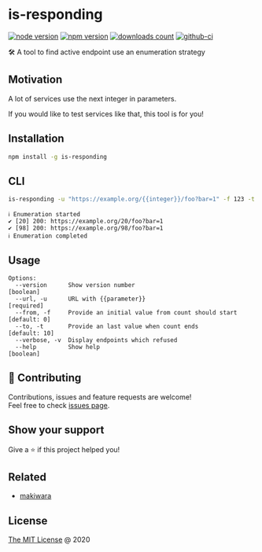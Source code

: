 # is-responding

[![node version](https://img.shields.io/node/v/is-responding.svg)](https://www.npmjs.com/package/is-responding)
[![npm version](https://badge.fury.io/js/is-responding.svg)](https://badge.fury.io/js/is-responding)
[![downloads count](https://img.shields.io/npm/dt/is-responding.svg)](https://www.npmjs.com/package/is-responding)
[![github-ci](https://github.com/piecioshka/is-responding/workflows/Testing/badge.svg?branch=master)](https://github.com/piecioshka/is-responding/actions/)

🛠 A tool to find active endpoint use an enumeration strategy

## Motivation

A lot of services use the next integer in parameters.

If you would like to test services like that, this tool is for you!

## Installation

```bash
npm install -g is-responding
```

## CLI

```bash
is-responding -u "https://example.org/{{integer}}/foo?bar=1" -f 123 -t 234 -v
```

```text
ℹ Enumeration started
✔ [20] 200: https://example.org/20/foo?bar=1
✔ [98] 200: https://example.org/98/foo?bar=1
ℹ Enumeration completed
```

## Usage

```text
Options:
  --version      Show version number                                   [boolean]
  --url, -u      URL with {{parameter}}                               [required]
  --from, -f     Provide an initial value from count should start   [default: 0]
  --to, -t       Provide an last value when count ends             [default: 10]
  --verbose, -v  Display endpoints which refused
  --help         Show help                                             [boolean]
```

## 🤝 Contributing

Contributions, issues and feature requests are welcome!<br />
Feel free to check [issues page](https://github.com/piecioshka/is-responding/issues/).

## Show your support

Give a ⭐️ if this project helped you!

## Related

- [makiwara](https://github.com/piecioshka/makiwara)

## License

[The MIT License](http://piecioshka.mit-license.org) @ 2020

